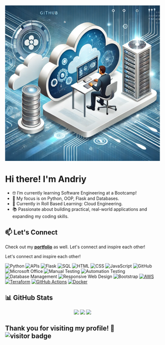![me_coding](https://github.com/Mazdaratti/Mazdaratti/blob/main/Cloud%20Ingineering.webp)
# Hi there! I'm Andriy

- 🤓 I’m currently learning Software Engineering at a Bootcamp!
- 🔧 My focus is on Python, OOP, Flask and Databases.
- 🚀 Currently in Roll Based Learning: Cloud Engineering.
- 📚 Passionate about building practical, real-world applications and expanding my coding skills. 


## 📫 Let's Connect
Check out my [**portfolio**](https://github.com/mazdaratti?tab=repositories) as well. 
Let's connect and inspire each other!

Let's connect and inspire each other!

![Python](https://img.shields.io/badge/-Python-3776AB?style=flat&logo=python&logoColor=white) ![APIs](https://img.shields.io/badge/-APIs-00457C?style=flat&logo=api&logoColor=white) ![Flask](https://img.shields.io/badge/-Flask-000000?style=flat&logo=flask&logoColor=white) ![SQL](https://img.shields.io/badge/-SQL-CC2927?style=flat&logo=microsoft-sql-server&logoColor=white) ![HTML](https://img.shields.io/badge/-HTML-E34F26?style=flat&logo=html5&logoColor=white) 
![CSS](https://img.shields.io/badge/-CSS-1572B6?style=flat&logo=css3&logoColor=white) ![JavaScript](https://img.shields.io/badge/-JavaScript-F7DF1E?style=flat&logo=javascript&logoColor=white) ![GitHub](https://img.shields.io/badge/-GitHub-181717?style=flat&logo=github&logoColor=white) 
![Microsoft Office](https://img.shields.io/badge/-Microsoft%20Office-D83B01?style=flat&logo=microsoft-office&logoColor=white)
![Manual Testing](https://img.shields.io/badge/-Manual%20Testing-007396?style=flat&logo=checkmarx&logoColor=white) ![Automation Testing](https://img.shields.io/badge/-Automation%20Testing-6DB33F?style=flat&logo=checkmarx&logoColor=white) ![Database Management](https://img.shields.io/badge/-DBMS-003B57?style=flat&logo=databricks&logoColor=white)
![Responsive Web Design](https://img.shields.io/badge/-Responsive%20Web%20Design-1572B6?style=flat&logo=css3&logoColor=white) ![Bootstrap](https://img.shields.io/badge/-Bootstrap-563D7C?style=flat&logo=bootstrap&logoColor=white)
[![AWS](https://img.shields.io/badge/AWS_Cloud-FF9900?logo=amazonaws&logoColor=white)](https://aws.amazon.com)
[![Terraform](https://img.shields.io/badge/Terraform-7B42BC?logo=terraform&logoColor=white)](https://www.terraform.io)
[![GitHub Actions](https://img.shields.io/badge/GitHub_Actions-2088FF?logo=github-actions&logoColor=white)](https://github.com/features/actions)
[![Docker](https://img.shields.io/badge/Docker-2496ED?logo=docker&logoColor=white)](https://www.docker.com)

## 📊 GitHub Stats

<p align="center">
  <img height="170" src="https://github-readme-stats.vercel.app/api?username=mazdaratti&theme=github_dark_dimmed&show_icons=true&hide_border=true&layout=compact&hide=discussions&disable_animations=falsev=8">
  <img height="170" src="https://github-readme-stats.vercel.app/api/top-langs/?username=mazdaratti&theme=github_dark_dimmed&layout=compact&langs_count=8&hide_border=true&exclude_repo=AI-RPG-Game&disable_animations=false&v=8,dotfiles">
  <img src="https://github-profile-trophy.vercel.app/?username=mazdaratti&theme=onedark&no-frame=true&column=4&margin-w=5&margin-h=5&disable_animations=false&v=8">
</p>



## Thank you for visiting my profile! 🌟 ![visitor badge](https://visitor-badge.laobi.icu/badge?page_id=mazdaratti.visitor-badge&format=true)
